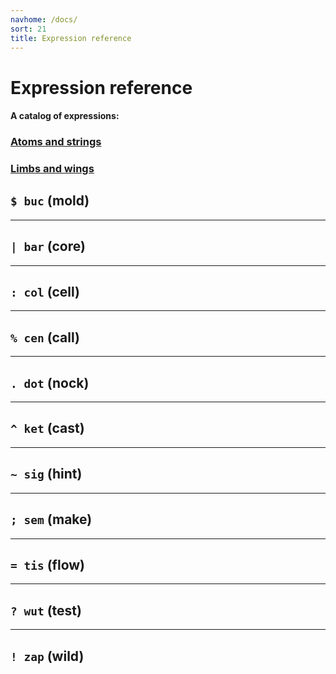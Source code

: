 ```yaml
---
navhome: /docs/
sort: 21
title: Expression reference
---
```


# Expression reference

#### A catalog of expressions:

<div class="book">

### [Atoms and strings](../twig/atom)

### [Limbs and wings](../twig/limb)

## `$ buc` (mold)

<list src="../twig/buc-mold" dataPreview="true" className="runes" childIsFragment="true"></list>

---

## `| bar` (core)

<list src="../twig/bar-core" dataPreview="true" className="runes" childIsFragment="true"></list>

---

## `: col` (cell)

<list src="../twig/col-cell" dataPreview="true" className="runes" childIsFragment="true"></list>

---

## `% cen` (call)

<list src="../twig/cen-call" dataPreview="true" className="runes" childIsFragment="true"></list>

---

## `. dot` (nock)

<list src="../twig/dot-nock" dataPreview="true" className="runes" childIsFragment="true"></list>

---

## `^ ket` (cast)

<list src="../twig/ket-cast" dataPreview="true" className="runes" childIsFragment="true"></list>

---

## `~ sig` (hint)

<list src="../twig/sig-hint" dataPreview="true" className="runes" childIsFragment="true"></list>

---

## `; sem` (make)

<list src="../twig/sem-make" dataPreview="true" className="runes" childIsFragment="true"></list>

---

## `= tis` (flow)

<list src="../twig/tis-flow" dataPreview="true" className="runes" childIsFragment="true"></list>

---

## `? wut` (test)

<list src="../twig/wut-test" dataPreview="true" className="runes" childIsFragment="true"></list>

---

## `! zap` (wild)

<list src="../twig/zap-wild" dataPreview="true" className="runes" childIsFragment="true"></list>

</div>
